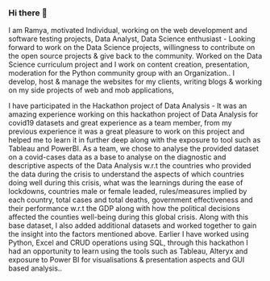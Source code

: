 ### Hi there 👋
I am Ramya, motivated Individual, working on the web development and software testing projects, Data Analyst, Data Science enthusiast - Looking forward to work on the Data Science projects, willingness to contribute on the open source projects & give back to the community.
Worked on the Data Science curriculum project and I work on content creation, presentation, moderation for the Python community group with an Organization.. I develop, host & manage the websites for my clients, writing blogs & working on my side projects of web and mob applications,

I have participated in the Hackathon project of Data Analysis - It was an amazing experience working on this hackathon project of Data Analysis for covid19 datasets and great experience as a team member, from my previous experience it was a great pleasure to work on this project and helped me to learn it in further deep along with the exposure to tool such as Tableau and PowerBI. As a team, we chose to analyse the provided dataset on a covid-cases data as a base to analyse on the diagnostic and descriptive aspects of the Data Analysis w.r.t the countries who provided the data during the crisis to understand the aspects of which countries doing well during this crisis, what was the learnings during the ease of lockdowns, countries male or female leaded, rules/measures implied by each country, total cases and total deaths, government effectiveness and their performance w.r.t the GDP along with how the political decisions affected the counties well-being during this global crisis. Along with this base dataset, I also added additional datasets and worked together to gain the insight into the factors mentioned above. Earlier I have worked using Python, Excel and CRUD operations using SQL, through this hackathon I had an opportunity to learn using the tools such as Tableau, Alteryx and exposure to Power BI for visualisations & presentation aspects and GUI based analysis.. 

<!--
**rnedesigns/rnedesigns** is a ✨ _special_ ✨ repository because its `README.md` (this file) appears on your GitHub profile.

- 🔭 I’m currently working on ...
- 🌱 I’m currently learning ...
- 👯 I’m looking to collaborate on ...
- 🤔 I’m looking for help with ...
- 💬 Ask me about ...
- 📫 How to reach me: ...
- 😄 Pronouns: ...
- ⚡ Fun fact: ...
-->
